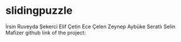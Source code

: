 # slidingpuzzle
İrsin Ruveyda Şekerci
Elif Çetin
Ece Çelen
Zeynep Aybüke Seratlı
Selin Mafizer
github link of the project: 
